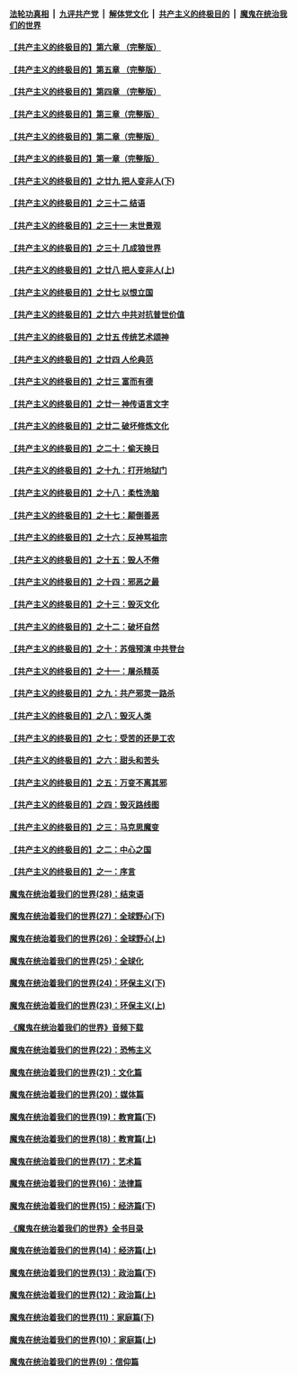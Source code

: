 

####  [法轮功真相](../../../../basic/blob/master/README.md?t=04141630) &nbsp;|&nbsp; [九评共产党](../../../../9ping.md/blob/master/README.md?t=04141630) &nbsp;|&nbsp; [解体党文化](../../../../jtdwh.md/blob/master/README.md?t=04141630)  &nbsp;|&nbsp; [共产主义的终极目的](../../../../gczydzjmd.md/blob/master/README.md?t=04141630) &nbsp;|&nbsp; [魔鬼在统治我们的世界](../../../../mgztzwmdsj.md/blob/master/README.md?t=04141630) 

#### [【共产主义的终极目的】第六章 （完整版）](../pages/nsc422/n11428913.md?t=04141630) 

#### [【共产主义的终极目的】第五章 （完整版）](../pages/nsc422/n11428912.md?t=04141630) 

#### [【共产主义的终极目的】第四章 （完整版）](../pages/nsc422/n11428907.md?t=04141630) 

#### [【共产主义的终极目的】第三章（完整版）](../pages/nsc422/n11428848.md?t=04141630) 

#### [【共产主义的终极目的】第二章（完整版）](../pages/nsc422/n11428831.md?t=04141630) 

#### [【共产主义的终极目的】第一章（完整版）](../pages/nsc422/n11417651.md?t=04141630) 

#### [【共产主义的终极目的】之廿九 把人变非人(下)](../pages/nsc422/n11344140.md?t=04141630) 

#### [【共产主义的终极目的】之三十二 结语](../pages/nsc422/n11360535.md?t=04141630) 

#### [【共产主义的终极目的】之三十一 末世景观](../pages/nsc422/n11351129.md?t=04141630) 

#### [【共产主义的终极目的】之三十 几成狼世界](../pages/nsc422/n11348280.md?t=04141630) 

#### [【共产主义的终极目的】之廿八 把人变非人(上)](../pages/nsc422/n11340492.md?t=04141630) 

#### [【共产主义的终极目的】之廿七 以恨立国](../pages/nsc422/n11336944.md?t=04141630) 

#### [【共产主义的终极目的】之廿六 中共对抗普世价值](../pages/nsc422/n11324785.md?t=04141630) 

#### [【共产主义的终极目的】之廿五 传统艺术颂神](../pages/nsc422/n11296396.md?t=04141630) 

#### [【共产主义的终极目的】之廿四 人伦典范](../pages/nsc422/n11296397.md?t=04141630) 

#### [【共产主义的终极目的】之廿三 富而有德](../pages/nsc422/n11283598.md?t=04141630) 

#### [【共产主义的终极目的】之廿一 神传语言文字](../pages/nsc422/n11263265.md?t=04141630) 

#### [【共产主义的终极目的】之廿二 破坏修炼文化](../pages/nsc422/n11245728.md?t=04141630) 

#### [【共产主义的终极目的】之二十：偷天换日](../pages/nsc422/n11238846.md?t=04141630) 

#### [【共产主义的终极目的】之十九：打开地狱门](../pages/nsc422/n11206376.md?t=04141630) 

#### [【共产主义的终极目的】之十八：柔性洗脑](../pages/nsc422/n11199994.md?t=04141630) 

#### [【共产主义的终极目的】之十七：颠倒善恶](../pages/nsc422/n11179782.md?t=04141630) 

#### [【共产主义的终极目的】之十六：反神骂祖宗](../pages/nsc422/n11166798.md?t=04141630) 

#### [【共产主义的终极目的】之十五：毁人不倦](../pages/nsc422/n11166792.md?t=04141630) 

#### [【共产主义的终极目的】之十四：邪恶之最](../pages/nsc422/n11150249.md?t=04141630) 

#### [【共产主义的终极目的】之十三：毁灭文化](../pages/nsc422/n11135227.md?t=04141630) 

#### [【共产主义的终极目的】之十二：破坏自然](../pages/nsc422/n11135214.md?t=04141630) 

#### [【共产主义的终极目的】之十：苏俄预演 中共登台](../pages/nsc422/n11118424.md?t=04141630) 

#### [【共产主义的终极目的】之十一：屠杀精英](../pages/nsc422/n11118442.md?t=04141630) 

#### [【共产主义的终极目的】之九：共产邪灵一路杀](../pages/nsc422/n11114139.md?t=04141630) 

#### [【共产主义的终极目的】之八：毁灭人类](../pages/nsc422/n11108503.md?t=04141630) 

#### [【共产主义的终极目的】之七：受苦的还是工农](../pages/nsc422/n11101809.md?t=04141630) 

#### [【共产主义的终极目的】之六：甜头和苦头](../pages/nsc422/n11096971.md?t=04141630) 

#### [【共产主义的终极目的】之五：万变不离其邪](../pages/nsc422/n11091285.md?t=04141630) 

#### [【共产主义的终极目的】之四：毁灭路线图](../pages/nsc422/n11086284.md?t=04141630) 

#### [【共产主义的终极目的】之三：马克思魔变](../pages/nsc422/n11061941.md?t=04141630) 

#### [【共产主义的终极目的】之二：中心之国](../pages/nsc422/n11047728.md?t=04141630) 

#### [【共产主义的终极目的】之一：序言](../pages/nsc422/n11086077.md?t=04141630) 

#### [魔鬼在统治着我们的世界(28)：结束语](../pages/nsc422/n10936246.md?t=04141630) 

#### [魔鬼在统治着我们的世界(27)：全球野心(下)](../pages/nsc422/n10928319.md?t=04141630) 

#### [魔鬼在统治着我们的世界(26)：全球野心(上)](../pages/nsc422/n10900318.md?t=04141630) 

#### [魔鬼在统治着我们的世界(25)：全球化](../pages/nsc422/n10788205.md?t=04141630) 

#### [魔鬼在统治着我们的世界(24)：环保主义(下)](../pages/nsc422/n10695307.md?t=04141630) 

#### [魔鬼在统治着我们的世界(23)：环保主义(上)](../pages/nsc422/n10688613.md?t=04141630) 

#### [《魔鬼在统治着我们的世界》音频下载](../pages/nsc422/n10635553.md?t=04141630) 

#### [魔鬼在统治着我们的世界(22)：恐怖主义](../pages/nsc422/n10614727.md?t=04141630) 

#### [魔鬼在统治着我们的世界(21)：文化篇](../pages/nsc422/n10597706.md?t=04141630) 

#### [魔鬼在统治着我们的世界(20)：媒体篇](../pages/nsc422/n10586579.md?t=04141630) 

#### [魔鬼在统治着我们的世界(19)：教育篇(下)](../pages/nsc422/n10564808.md?t=04141630) 

#### [魔鬼在统治着我们的世界(18)：教育篇(上)](../pages/nsc422/n10526970.md?t=04141630) 

#### [魔鬼在统治着我们的世界(17)：艺术篇](../pages/nsc422/n10499093.md?t=04141630) 

#### [魔鬼在统治着我们的世界(16)：法律篇](../pages/nsc422/n10485969.md?t=04141630) 

#### [魔鬼在统治着我们的世界(15)：经济篇(下)](../pages/nsc422/n10469975.md?t=04141630) 

#### [《魔鬼在统治着我们的世界》全书目录](../pages/nsc422/n10464261.md?t=04141630) 

#### [魔鬼在统治着我们的世界(14)：经济篇(上)](../pages/nsc422/n10457370.md?t=04141630) 

#### [魔鬼在统治着我们的世界(13)：政治篇(下)](../pages/nsc422/n10448270.md?t=04141630) 

#### [魔鬼在统治着我们的世界(12)：政治篇(上)](../pages/nsc422/n10444576.md?t=04141630) 

#### [魔鬼在统治着我们的世界(11)：家庭篇(下)](../pages/nsc422/n10440961.md?t=04141630) 

#### [魔鬼在统治着我们的世界(10)：家庭篇(上)](../pages/nsc422/n10435448.md?t=04141630) 

#### [魔鬼在统治着我们的世界(9)：信仰篇](../pages/nsc422/n10432159.md?t=04141630) 

